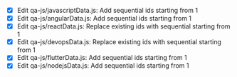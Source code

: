 - [x] Edit qa-js/javascriptData.js: Add sequential ids starting from 1
- [x] Edit qa-js/angularData.js: Add sequential ids starting from 1
- [x] Edit qa-js/reactData.js: Replace existing ids with sequential starting from 1
- [x] Edit qa-js/devopsData.js: Replace existing ids with sequential starting from 1
- [x] Edit qa-js/flutterData.js: Add sequential ids starting from 1
- [x] Edit qa-js/nodejsData.js: Add sequential ids starting from 1
